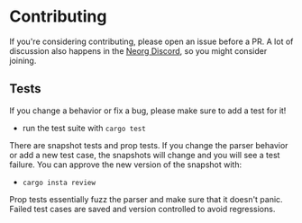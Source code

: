 # Contributing

If you're considering contributing, please open an issue before a PR. A lot of discussion
also happens in the [Neorg Discord](https://discord.gg/T6EgTAX7ht), so you might consider
joining.

## Tests

If you change a behavior or fix a bug, please make sure to add a test for it!

- run the test suite with `cargo test`

There are snapshot tests and prop tests. If you change the parser behavior or add a new
test case, the snapshots will change and you will see a test failure. You can approve the
new version of the snapshot with:

- `cargo insta review`

Prop tests essentially fuzz the parser and make sure that it doesn't panic. Failed test
cases are saved and version controlled to avoid regressions.

<!-- vim: set tw=85 -->
